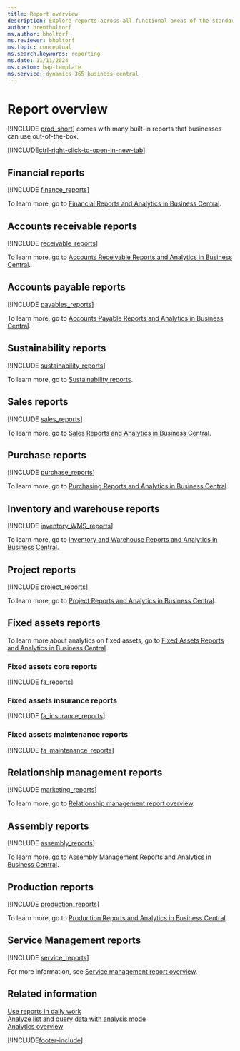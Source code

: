 ```yaml
---
title: Report overview
description: Explore reports across all functional areas of the standard version of Business Central.
author: brentholtorf
ms.author: bholtorf
ms.reviewer: bholtorf
ms.topic: conceptual
ms.search.keywords: reporting
ms.date: 11/11/2024
ms.custom: bap-template
ms.service: dynamics-365-business-central
---
```

# Report overview

[!INCLUDE [prod_short](includes/prod_short.md)] comes with many built-in reports that businesses can use out-of-the-box.  

[!INCLUDE[ctrl-right-click-to-open-in-new-tab](includes/ctrl-right-click-to-open-in-new-tab.md)]

## Financial reports

[!INCLUDE [finance_reports](includes/finance-reports-include.md)]

To learn more, go to [Financial Reports and Analytics in Business Central](finance-reports.md).

## Accounts receivable reports

[!INCLUDE [receivable_reports](includes/receivable-reports-include.md)]

To learn more, go to [Accounts Receivable Reports and Analytics in Business Central](receivables-reports.md).

## Accounts payable reports

[!INCLUDE [payables_reports](includes/payables-reports-include.md)]

To learn more, go to [Accounts Payable Reports and Analytics in Business Central](payables-reports.md).

## Sustainability reports

[!INCLUDE [sustainability_reports](includes/sustainability-reports-include.md)]

To learn more, go to [Sustainability reports](sustainability-reports.md).

## Sales reports

[!INCLUDE [sales_reports](includes/sales-reports-include.md)]

To learn more, go to [Sales Reports and Analytics in Business Central](sales-reports.md).

## Purchase reports

[!INCLUDE [purchase_reports](includes/purchase-reports-include.md)]

To learn more, go to [Purchasing Reports and Analytics in Business Central](purchase-reports.md).

## Inventory and warehouse reports

[!INCLUDE [inventory_WMS_reports](includes/inventory-WMS-reports-include.md)]

To learn more, go to [Inventory and Warehouse Reports and Analytics in Business Central](inventory-wms-reports.md).

## Project reports

[!INCLUDE [project_reports](includes/project-reports-include.md)]

To learn more, go to [Project Reports and Analytics in Business Central](project-reports.md).

## Fixed assets reports

To learn more about analytics on fixed assets, go to [Fixed Assets Reports and Analytics in Business Central](fa-reports.md).

### Fixed assets core reports

[!INCLUDE [fa_reports](includes/fa-reports-include.md)]

### Fixed assets insurance reports

[!INCLUDE [fa_insurance_reports](includes/fa-insurance-reports-include.md)]

### Fixed assets maintenance reports

[!INCLUDE [fa_maintenance_reports](includes/fa-maintenance-reports-include.md)]

## Relationship management reports

[!INCLUDE [marketing_reports](includes/marketing-reports-include.md)]

To learn more, go to [Relationship management report overview](marketing-reports.md).

## Assembly reports

[!INCLUDE [assembly_reports](includes/assembly-reports-include.md)]

To learn more, go to [Assembly Management Reports and Analytics in Business Central](assembly-reports.md).

## Production reports

[!INCLUDE [production_reports](includes/production-reports-include.md)]

To learn more, go to [Production Reports and Analytics in Business Central](production-reports.md).

## Service Management reports

[!INCLUDE [service_reports](includes/service-reports-include.md)]

For more information, see [Service management report overview](service-reports.md).


## Related information

[Use reports in daily work](reports-use-reports.md)  
[Analyze list and query data with analysis mode](analysis-mode.md)  
[Analytics overview](reports-bi-reporting.md)  

[!INCLUDE[footer-include](includes/footer-banner.md)]
